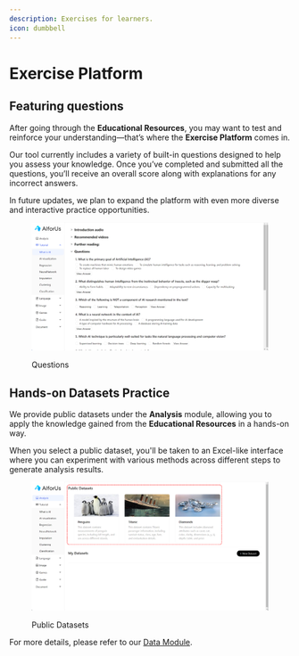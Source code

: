 ```yaml
---
description: Exercises for learners.
icon: dumbbell
---
```


# Exercise Platform

## Featuring questions

After going through the **Educational Resources**, you may want to test and reinforce your understanding—that’s where the **Exercise Platform** comes in.

Our tool currently includes a variety of built-in questions designed to help you assess your knowledge. Once you’ve completed and submitted all the questions, you’ll receive an overall score along with explanations for any incorrect answers.

In future updates, we plan to expand the platform with even more diverse and interactive practice opportunities.

<figure><img src="../.gitbook/assets/1746848583831.png" alt=""><figcaption><p>Questions</p></figcaption></figure>

## Hands-on Datasets Practice

We provide public datasets under the **Analysis** module, allowing you to apply the knowledge gained from the **Educational Resources** in a hands-on way.

When you select a public dataset, you'll be taken to an Excel-like interface where you can experiment with various methods across different steps to generate analysis results.

<figure><img src="../.gitbook/assets/1746853245000.png" alt=""><figcaption><p>Public Datasets</p></figcaption></figure>

For more details, please refer to our [Data Module](analytics-tool/data-module/).
